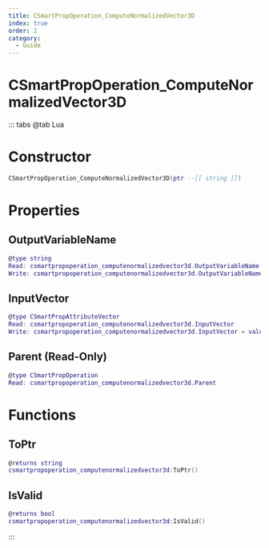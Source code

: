 ```yaml
---
title: CSmartPropOperation_ComputeNormalizedVector3D
index: true
order: 2
category:
  - Guide
---
```


# CSmartPropOperation_ComputeNormalizedVector3D

::: tabs
@tab Lua
# Constructor
```lua
CSmartPropOperation_ComputeNormalizedVector3D(ptr --[[ string ]])
```
# Properties
## OutputVariableName 
```lua
@type string
Read: csmartpropoperation_computenormalizedvector3d.OutputVariableName
Write: csmartpropoperation_computenormalizedvector3d.OutputVariableName = value
```
## InputVector 
```lua
@type CSmartPropAttributeVector
Read: csmartpropoperation_computenormalizedvector3d.InputVector
Write: csmartpropoperation_computenormalizedvector3d.InputVector = value
```
## Parent (Read-Only)
```lua
@type CSmartPropOperation
Read: csmartpropoperation_computenormalizedvector3d.Parent
```
# Functions
## ToPtr
```lua
@returns string
csmartpropoperation_computenormalizedvector3d:ToPtr()
```
## IsValid
```lua
@returns bool
csmartpropoperation_computenormalizedvector3d:IsValid()
```

:::